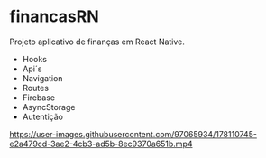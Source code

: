 # financasRN

Projeto aplicativo de finanças em React Native.

- Hooks
- Api´s
- Navigation
- Routes
- Firebase
- AsyncStorage
- Autentição



https://user-images.githubusercontent.com/97065934/178110745-e2a479cd-3ae2-4cb3-ad5b-8ec9370a651b.mp4

